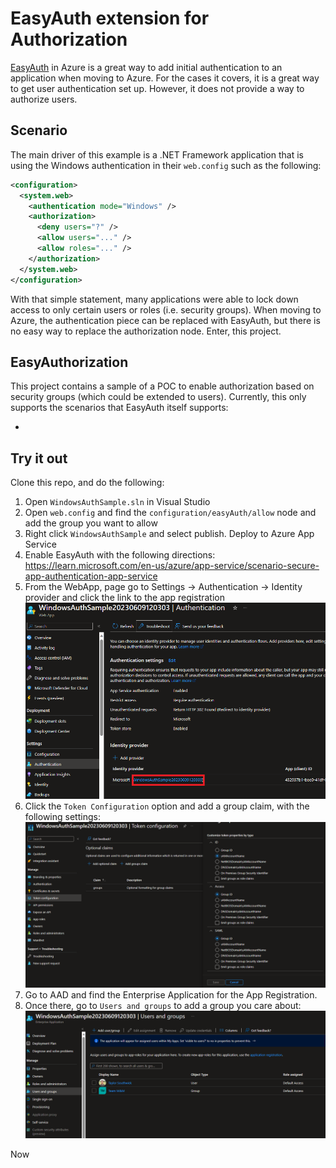 # EasyAuth extension for Authorization

[EasyAuth](https://learn.microsoft.com/en-us/azure/app-service/overview-authentication-authorization) in Azure is a great way to add initial authentication to an application when moving to Azure. For the cases it covers, it is a great way to get user authentication set up. However, it does not provide a way to authorize users.

## Scenario

The main driver of this example is a .NET Framework application that is using the Windows authentication in their `web.config` such as the following:

```xml
<configuration>
  <system.web>
    <authentication mode="Windows" />
    <authorization>
      <deny users="?" />
      <allow users="..." />
      <allow roles="..." />
    </authorization>
  </system.web>
</configuration>
```

With that simple statement, many applications were able to lock down access to only certain users or roles (i.e. security groups). When moving to Azure, the authentication piece can be replaced with EasyAuth, but there is no easy way to replace the authorization node. Enter, this project.

## EasyAuthorization

This project contains a sample of a POC to enable authorization based on security groups (which could be extended to users). Currently, this only supports the scenarios that EasyAuth itself supports:

- 

## Try it out

Clone this repo, and do the following:

1. Open `WindowsAuthSample.sln` in Visual Studio
1. Open `web.config` and find the `configuration/easyAuth/allow` node and add the group you want to allow
1. Right click `WindowsAuthSample` and select publish. Deploy to Azure App Service
1. Enable EasyAuth with the following directions: https://learn.microsoft.com/en-us/azure/app-service/scenario-secure-app-authentication-app-service
1. From the WebApp, page go to Settings -> Authentication -> Identity provider and click the link to the app registration
  ![Identity provider](docs/authentication_link.png)
1. Click the `Token Configuration` option and add a group claim, with the following settings:
  ![Token configuration](docs/group_setting.png)
1. Go to AAD and find the Enterprise Application for the App Registration.
1. Once there, go to `Users and groups` to add a group you care about:
  ![Users and Groups](docs/enterprise_app.png)

Now